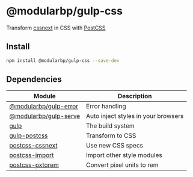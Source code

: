# @modularbp/gulp-css
Transform [cssnext] in CSS with [PostCSS]

[cssnext]: https://github.com/MoOx/postcss-cssnext
[PostCSS]: https://github.com/postcss/postcss

## Install
```sh
npm install @modularbp/gulp-css --save-dev
```

## Dependencies
| Module | Description |
| ------ | ----------- |
| [@modularbp/gulp-error] | Error handling |
| [@modularbp/gulp-serve] | Auto inject styles in your browsers |
| [gulp] | The build system |
| [gulp-postcss] | Transform to CSS |
| [postcss-cssnext] | Use new CSS specs |
| [postcss-import] | Import other style modules |
| [postcss-pxtorem] | Convert pixel units to rem |

[@modularbp/gulp-error]: https://github.com/modularbp/modular-gulp/tree/master/modules/gulp-error
[@modularbp/gulp-serve]: https://github.com/modularbp/modular-gulp/tree/master/modules/gulp-serve
[gulp]: https://github.com/gulpjs/gulp
[gulp-postcss]: https://github.com/postcss/gulp-postcss
[postcss-cssnext]: https://github.com/MoOx/postcss-cssnext
[postcss-import]: https://github.com/postcss/postcss-import
[postcss-pxtorem]: https://github.com/cuth/postcss-pxtorem
